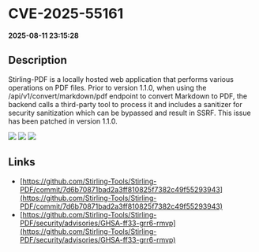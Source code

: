 # CVE-2025-55161

**2025-08-11 23:15:28**

## Description
Stirling-PDF is a locally hosted web application that performs various operations on PDF files. Prior to version 1.1.0, when using the /api/v1/convert/markdown/pdf endpoint to convert Markdown to PDF, the backend calls a third-party tool to process it and includes a sanitizer for security sanitization which can be bypassed and result in SSRF. This issue has been patched in version 1.1.0.

![](https://img.shields.io/static/v1?label=Score&message=8.6&color=red)
![](https://img.shields.io/static/v1?label=Severity&message=HIGH&color=red)
![](https://img.shields.io/static/v1?label=CWE&message=SSRF&color=green)

## Links
- [https://github.com/Stirling-Tools/Stirling-PDF/commit/7d6b70871bad2a3ff810825f7382c49f55293943](https://github.com/Stirling-Tools/Stirling-PDF/commit/7d6b70871bad2a3ff810825f7382c49f55293943)
- [https://github.com/Stirling-Tools/Stirling-PDF/security/advisories/GHSA-ff33-grr6-rmvp](https://github.com/Stirling-Tools/Stirling-PDF/security/advisories/GHSA-ff33-grr6-rmvp)
